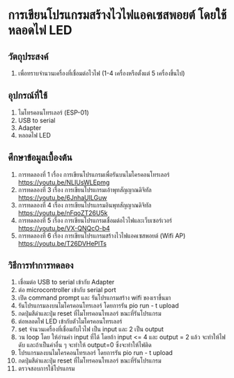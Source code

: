 # การเขียนโปรแกรมสร้างไวไฟแอคเซสพอยต์ โดยใช้หลอดไฟ LED
## วัตถุประสงค์
1. เพื่อทราบจำนวนเครื่องที่เชื่อมต่อไวไฟ (1-4 เครื่องหรือตั้งแต่ 5 เครื่องขึ้นไป)
## อุปกรณ์ที่ใช้
1. ไมโทรคอนโทรเลอร์ (ESP-01)
2. USB to serial
3. Adapter
4. หลอดไฟ LED 
## ศึกษาข้อมูลเบื้องต้น
1. การทดลองที่ 1 เรื่อง การเขียนโปรแกรมเพื่อรันบนไมโครคอนโทรเลอร์ https://youtu.be/NLIUsWLEpmg
2. การทดลองที่ 3 เรื่อง การเขียนโปรแกรมเอ้าพุทสัญญาณดิจิทัล https://youtu.be/6JnhaUILGuw
3. การทดลองที่ 4 เรื่อง การเขียนโปรแกรมอินพุทสัญญาณดิจิทัล https://youtu.be/nFqoZT26U5k
4. การทดลองที่ 5 เรื่อง การเขียนโปรแกรมเชื่อมต่อไวไฟและเว็บเซอร์เวอร์ https://youtu.be/VX-QNQcO-b4
5. การทดลองที่ 6 เรื่อง การเขียนโปรแกรมสร้างไวไฟแอคเซสพอยต์ (Wifi AP) https://youtu.be/T26DVHePlTs
## วิธีการทำการทดลอง
1. เชื่อมต่อ USB to serial เข้ากับ Adapter
2. ต่อ microcontroller เข้ากับ serial port
3. เปิด command prompt และ รันโปรแกรมสร้าง wifi ของเราขึ้นมา
4. รันโปรแกรมลงบนไมโครคอนโทรเลอร์ โดยการรัน pio run - t upload
5. กดปุ่มสีดำและปุ่ม reset ที่ไมโทรคอนโทเลอร์ ขณะที่รันโปรแกรม
6. ต่อหลอดไฟ LED เข้ากับตัวไมโครคอนโทรเลอร์
7. set จำนวนเครื่องที่เชื่อมกับไวไฟ เป็น input และ 2 เป็น output
8. วน loop โดย ให้อ่านค่า input ที่ได้ โดยถ้า input <= 4 และ output = 2 แล้ว จะทำให้ไฟดับ และถ้าเป็นค่าอื่น ๆ จะทำให้ output=0 ซึ่งจะทำให้ไฟติด
9. โปรแกรมลงบนไมโครคอนโทรเลอร์ โดยการรัน pio run - t upload
10. กดปุ่มสีดำและปุ่ม reset ที่ไมโทรคอนโทเลอร์ ขณะที่รันโปรแกรม
11. ตรวจสอบการใช้โปรแกรม
